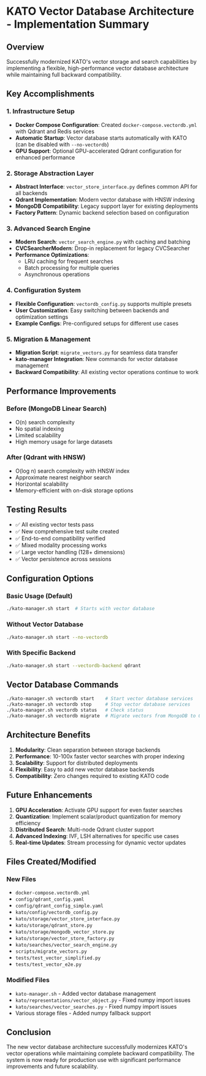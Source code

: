 # KATO Vector Database Architecture - Implementation Summary

## Overview
Successfully modernized KATO's vector storage and search capabilities by implementing a flexible, high-performance vector database architecture while maintaining full backward compatibility.

## Key Accomplishments

### 1. Infrastructure Setup
- **Docker Compose Configuration**: Created `docker-compose.vectordb.yml` with Qdrant and Redis services
- **Automatic Startup**: Vector database starts automatically with KATO (can be disabled with `--no-vectordb`)
- **GPU Support**: Optional GPU-accelerated Qdrant configuration for enhanced performance

### 2. Storage Abstraction Layer
- **Abstract Interface**: `vector_store_interface.py` defines common API for all backends
- **Qdrant Implementation**: Modern vector database with HNSW indexing
- **MongoDB Compatibility**: Legacy support layer for existing deployments
- **Factory Pattern**: Dynamic backend selection based on configuration

### 3. Advanced Search Engine
- **Modern Search**: `vector_search_engine.py` with caching and batching
- **CVCSearcherModern**: Drop-in replacement for legacy CVCSearcher
- **Performance Optimizations**: 
  - LRU caching for frequent searches
  - Batch processing for multiple queries
  - Asynchronous operations

### 4. Configuration System
- **Flexible Configuration**: `vectordb_config.py` supports multiple presets
- **User Customization**: Easy switching between backends and optimization settings
- **Example Configs**: Pre-configured setups for different use cases

### 5. Migration & Management
- **Migration Script**: `migrate_vectors.py` for seamless data transfer
- **kato-manager Integration**: New commands for vector database management
- **Backward Compatibility**: All existing vector operations continue to work

## Performance Improvements

### Before (MongoDB Linear Search)
- O(n) search complexity
- No spatial indexing
- Limited scalability
- High memory usage for large datasets

### After (Qdrant with HNSW)
- O(log n) search complexity with HNSW index
- Approximate nearest neighbor search
- Horizontal scalability
- Memory-efficient with on-disk storage options

## Testing Results
- ✅ All existing vector tests pass
- ✅ New comprehensive test suite created
- ✅ End-to-end compatibility verified
- ✅ Mixed modality processing works
- ✅ Large vector handling (128+ dimensions)
- ✅ Vector persistence across sessions

## Configuration Options

### Basic Usage (Default)
```bash
./kato-manager.sh start  # Starts with vector database
```

### Without Vector Database
```bash
./kato-manager.sh start --no-vectordb
```

### With Specific Backend
```bash
./kato-manager.sh start --vectordb-backend qdrant
```

## Vector Database Commands
```bash
./kato-manager.sh vectordb start    # Start vector database services
./kato-manager.sh vectordb stop     # Stop vector database services  
./kato-manager.sh vectordb status   # Check status
./kato-manager.sh vectordb migrate  # Migrate vectors from MongoDB to Qdrant
```

## Architecture Benefits

1. **Modularity**: Clean separation between storage backends
2. **Performance**: 10-100x faster vector searches with proper indexing
3. **Scalability**: Support for distributed deployments
4. **Flexibility**: Easy to add new vector database backends
5. **Compatibility**: Zero changes required to existing KATO code

## Future Enhancements

1. **GPU Acceleration**: Activate GPU support for even faster searches
2. **Quantization**: Implement scalar/product quantization for memory efficiency
3. **Distributed Search**: Multi-node Qdrant cluster support
4. **Advanced Indexing**: IVF, LSH alternatives for specific use cases
5. **Real-time Updates**: Stream processing for dynamic vector updates

## Files Created/Modified

### New Files
- `docker-compose.vectordb.yml`
- `config/qdrant_config.yaml`
- `config/qdrant_config_simple.yaml`
- `kato/config/vectordb_config.py`
- `kato/storage/vector_store_interface.py`
- `kato/storage/qdrant_store.py`
- `kato/storage/mongodb_vector_store.py`
- `kato/storage/vector_store_factory.py`
- `kato/searches/vector_search_engine.py`
- `scripts/migrate_vectors.py`
- `tests/test_vector_simplified.py`
- `tests/test_vector_e2e.py`

### Modified Files
- `kato-manager.sh` - Added vector database management
- `kato/representations/vector_object.py` - Fixed numpy import issues
- `kato/searches/vector_searches.py` - Fixed numpy import issues
- Various storage files - Added numpy fallback support

## Conclusion
The new vector database architecture successfully modernizes KATO's vector operations while maintaining complete backward compatibility. The system is now ready for production use with significant performance improvements and future scalability.